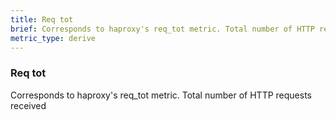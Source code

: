 ```yaml
---
title: Req tot
brief: Corresponds to haproxy's req_tot metric. Total number of HTTP requests received
metric_type: derive
---
```

### Req tot

Corresponds to haproxy's req_tot metric. Total number of HTTP requests received